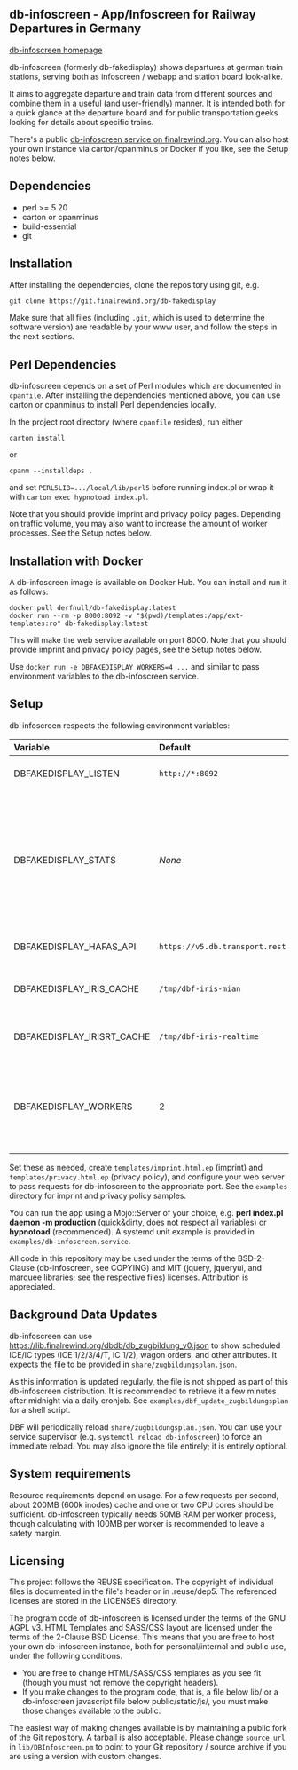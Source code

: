 db-infoscreen - App/Infoscreen for Railway Departures in Germany
---

[db-infoscreen homepage](https://finalrewind.org/projects/db-fakedisplay/)

db-infoscreen (formerly db-fakedisplay) shows departures at german train
stations, serving both as infoscreen / webapp and station board look-alike.

It aims to aggregate departure and train data from different sources and
combine them in a useful (and user-friendly) manner. It is intended both for a
quick glance at the departure board and for public transportation geeks looking
for details about specific trains.

There's a public [db-infoscreen service on
finalrewind.org](https://dbf.finalrewind.org/). You can also host your own
instance via carton/cpanminus or Docker if you like, see the Setup notes below.


Dependencies
---

 * perl >= 5.20
 * carton or cpanminus
 * build-essential
 * git

Installation
---

After installing the dependencies, clone the repository using git, e.g.

```
git clone https://git.finalrewind.org/db-fakedisplay
```

Make sure that all files (including `.git`, which is used to determine the
software version) are readable by your www user, and follow the steps in the
next sections.

Perl Dependencies
---

db-infoscreen depends on a set of Perl modules which are documented in
`cpanfile`. After installing the dependencies mentioned above, you can use
carton or cpanminus to install Perl dependencies locally.

In the project root directory (where `cpanfile` resides), run either

```
carton install
```

or

```
cpanm --installdeps .
```

and set `PERL5LIB=.../local/lib/perl5` before running index.pl or wrap it
with `carton exec hypnotoad index.pl`.

Note that you should provide imprint and privacy policy pages. Depending on
traffic volume, you may also want to increase the amount of worker processes.
See the Setup notes below.

Installation with Docker
---

A db-infoscreen image is available on Docker Hub. You can install and run it
as follows:

```
docker pull derfnull/db-fakedisplay:latest
docker run --rm -p 8000:8092 -v "$(pwd)/templates:/app/ext-templates:ro" db-fakedisplay:latest
```

This will make the web service available on port 8000.  Note that you should
provide imprint and privacy policy pages, see the Setup notes below.

Use `docker run -e DBFAKEDISPLAY_WORKERS=4 ...` and similar to pass environment
variables to the db-infoscreen service.

Setup
---

db-infoscreen respects the following environment variables:

| Variable | Default | Description |
| :------- | :------ | :---------- |
| DBFAKEDISPLAY\_LISTEN | `http://*:8092` | IP and Port for web service |
| DBFAKEDISPLAY\_STATS | _None_ | File in which the total count of backend API requests (excluding those answered from cache) is written |
| DBFAKEDISPLAY\_HAFAS\_API | `https://v5.db.transport.rest` | hafas-rest-api endpoint |
| DBFAKEDISPLAY\_IRIS\_CACHE | `/tmp/dbf-iris-mian` | Directory for IRIS schedule cache |
| DBFAKEDISPLAY\_IRISRT\_CACHE | `/tmp/dbf-iris-realtime` | Directory for IRIS realtime cache |
| DBFAKEDISPLAY\_WORKERS | 2 | Number of worker processes (i.e., maximum amount of concurrent requests) |

Set these as needed, create `templates/imprint.html.ep` (imprint) and
`templates/privacy.html.ep` (privacy policy), and configure your web server to
pass requests for db-infoscreen to the appropriate port. See the
`examples` directory for imprint and privacy policy samples.

You can run the app using a Mojo::Server of your choice, e.g.  **perl
index.pl daemon -m production** (quick&dirty, does not respect all variables)
or **hypnotoad** (recommended). A systemd unit example is provided in
`examples/db-infoscreen.service`.

All code in this repository may be used under the terms of the BSD-2-Clause
(db-infoscreen, see COPYING) and MIT (jquery, jqueryui, and marquee libraries;
see the respective files) licenses.  Attribution is appreciated.

Background Data Updates
---

db-infoscreen can use <https://lib.finalrewind.org/dbdb/db_zugbildung_v0.json>
to show scheduled ICE/IC types (ICE 1/2/3/4/T, IC 1/2), wagon orders, and other
attributes. It expects the file to be provided in `share/zugbildungsplan.json`.

As this information is updated regularly, the file is not shipped as part of
this db-infoscreen distribution. It is recommended to retrieve it a few minutes
after midnight via a daily cronjob. See `examples/dbf_update_zugbildungsplan`
for a shell script.

DBF will periodically reload `share/zugbildungsplan.json`. You can use your
service supervisor (e.g. `systemctl reload db-infoscreen`) to force an
immediate reload. You may also ignore the file entirely; it is entirely
optional.

System requirements
---

Resource requirements depend on usage. For a few requests per second, about
200MB (600k inodes) cache and one or two CPU cores should be sufficient.
db-infoscreen typically needs 50MB RAM per worker process, though calculating
with 100MB per worker is recommended to leave a safety margin.

Licensing
---

This project follows the REUSE specification. The copyright of individual files
is documented in the file's header or in .reuse/dep5. The referenced licenses
are stored in the LICENSES directory.

The program code of db-infoscreen is licensed under the terms of the GNU AGPL
v3. HTML Templates and SASS/CSS layout are licensed under the terms of the
2-Clause BSD License. This means that you are free to host your own
db-infoscreen instance, both for personal/internal and public use, under the
following conditions.

* You are free to change HTML/SASS/CSS templates as you see fit (though you
  must not remove the copyright headers).
* If you make changes to the program code, that is, a file below lib/ or a
  db-infoscreen javascript file below public/static/js/, you must make those
  changes available to the public.

The easiest way of making changes available is by maintaining a public fork of
the Git repository. A tarball is also acceptable. Please change `source_url` in
`lib/DBInfoscreen.pm` to point to your Git repository / source archive if you
are using a version with custom changes.
